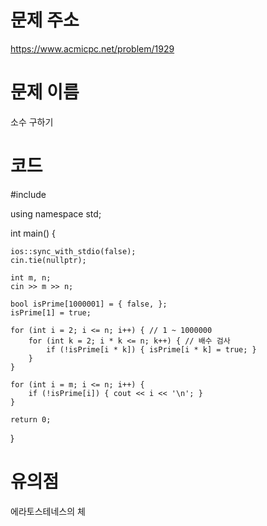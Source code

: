 # 문제 주소
https://www.acmicpc.net/problem/1929

# 문제 이름
소수 구하기

# 코드
#include <iostream>

using namespace std;

int main() {
	
	ios::sync_with_stdio(false);
	cin.tie(nullptr);
	
	int m, n;
	cin >> m >> n;

	bool isPrime[1000001] = { false, };
	isPrime[1] = true;

	for (int i = 2; i <= n; i++) { // 1 ~ 1000000
		for (int k = 2; i * k <= n; k++) { // 배수 검사
			if (!isPrime[i * k]) { isPrime[i * k] = true; }
		}
	}

	for (int i = m; i <= n; i++) {
		if (!isPrime[i]) { cout << i << '\n'; }
	}

	return 0;
}

# 유의점
에라토스테네스의 체